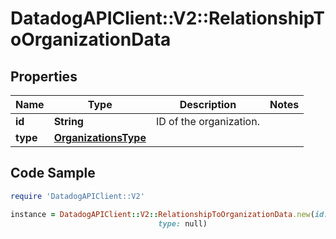 # DatadogAPIClient::V2::RelationshipToOrganizationData

## Properties

Name | Type | Description | Notes
------------ | ------------- | ------------- | -------------
**id** | **String** | ID of the organization. | 
**type** | [**OrganizationsType**](OrganizationsType.md) |  | 

## Code Sample

```ruby
require 'DatadogAPIClient::V2'

instance = DatadogAPIClient::V2::RelationshipToOrganizationData.new(id: null,
                                 type: null)
```


